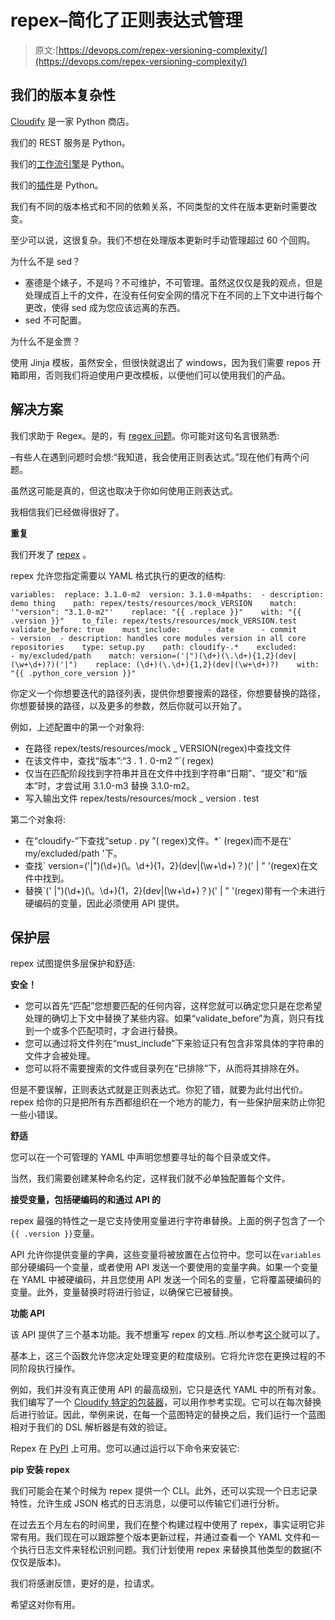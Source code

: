 # repex–简化了正则表达式管理

> 原文:[https://devops.com/repex-versioning-complexity/](https://devops.com/repex-versioning-complexity/)

## 我们的版本复杂性

[Cloudify](http://getcloudify.org/) 是一家 Python 商店。

我们的 REST 服务是 Python。

我们的[工作流引擎](http://getcloudify.org/guide/3.1/guide-workflows.html)是 Python。

我们的[插件](http://getcloudify.org/guide/3.1/guide-plugin-creation.html)是 Python。

我们有不同的版本格式和不同的依赖关系，不同类型的文件在版本更新时需要改变。

至少可以说，这很复杂。我们不想在处理版本更新时手动管理超过 60 个回购。

为什么不是 sed？

*   塞德是个婊子，不是吗？不可维护，不可管理。虽然这仅仅是我的观点，但是处理成百上千的文件，在没有任何安全网的情况下在不同的上下文中进行每个更改，使得 sed 成为您应该远离的东西。
*   sed 不可配置。

为什么不是金贾？

使用 Jinja 模板，虽然安全，但很快就退出了 windows，因为我们需要 repos 开箱即用，否则我们将迫使用户更改模板，以便他们可以使用我们的产品。

## 解决方案

我们求助于 Regex。是的，有 [regex 问题](http://regex.info/blog/2006-09-15/247)。你可能对这句名言很熟悉:

–有些人在遇到问题时会想:“我知道，我会使用正则表达式。”现在他们有两个问题。

虽然这可能是真的，但这也取决于你如何使用正则表达式。

我相信我们已经做得很好了。

**重复**

我们开发了 [repex](https://github.com/cloudify-cosmo/repex) 。

repex 允许您指定需要以 YAML 格式执行的更改的结构:

```
variables:  replace: 3.1.0-m2  version: 3.1.0-m4paths:  - description: demo thing    path: repex/tests/resources/mock_VERSION    match: '"version": "3.1.0-m2"'    replace: "{{ .replace }}"    with: "{{ .version }}"    to_file: repex/tests/resources/mock_VERSION.test    validate_before: true    must_include:      - date      - commit      - version  - description: handles core modules version in all core repositories    type: setup.py    path: cloudify-.*    excluded:      - my/excluded/path    match: version=('|")(\d+)(\.\d+){1,2}(dev|(\w+\d+)?)('|")    replace: (\d+)(\.\d+){1,2}(dev|(\w+\d+)?)    with: "{{ .python_core_version }}"
```

你定义一个你想要迭代的路径列表，提供你想要搜索的路径，你想要替换的路径，你想要替换的路径，以及更多的参数，然后你就可以开始了。

例如，上述配置中的第一个对象将:

*   在路径 repex/tests/resources/mock _ VERSION(regex)中查找文件
*   在该文件中，查找“版本”:“3 . 1 . 0-m2 ”`( regex)
*   仅当在匹配阶段找到字符串并且在文件中找到字符串“日期”、“提交”和“版本”时，才尝试用 3.1.0-m3 替换 3.1.0-m2。
*   写入输出文件 repex/tests/resources/mock _ version . test

第二个对象将:

*   在“cloudify-”下查找“setup . py ”( regex)文件。*` (regex)而不是在' my/excluded/path '下。
*   查找` version=('|")(\d+)(\。\d+){1，2}(dev|(\w+\d+)？)(' | " '(regex)在文件中找到。
*   替换`(' |")(\d+)(\。\d+){1，2}(dev|(\w+\d+)？)(' | " '(regex)带有一个未进行硬编码的变量，因此必须使用 API 提供。

## 保护层

repex 试图提供多层保护和舒适:

**安全！**

*   您可以首先“匹配”您想要匹配的任何内容，这样您就可以确定您只是在您希望处理的确切上下文中替换了某些内容。如果“validate_before”为真，则只有找到一个或多个匹配项时，才会进行替换。
*   您可以通过将文件列在“must_include”下来验证只有包含非常具体的字符串的文件才会被处理。
*   您可以将不需要搜索的文件或目录列在“已排除”下，从而将其排除在外。

但是不要误解，正则表达式就是正则表达式。你犯了错，就要为此付出代价。repex 给你的只是把所有东西都组织在一个地方的能力，有一些保护层来防止你犯一些小错误。

**舒适**

您可以在一个可管理的 YAML 中声明您想要寻址的每个目录或文件。

当然，我们需要创建某种命名约定，这样我们就不必单独配置每个文件。

**接受变量，包括硬编码的和通过 API 的**

repex 最强的特性之一是它支持使用变量进行字符串替换。上面的例子包含了一个`{{ .version }}`变量。

API 允许你提供变量的字典，这些变量将被放置在占位符中。您可以在`variables`部分硬编码一个变量，或者使用 API 发送一个要使用的变量字典。如果一个变量在 YAML 中被硬编码，并且您使用 API 发送一个同名的变量，它将覆盖硬编码的变量。此外，变量替换时将进行验证，以确保它已被替换。

**功能 API**

该 API 提供了三个基本功能。我不想重写 repex 的文档..所以参考[这个](https://github.com/cloudify-cosmo/repex#basic-functions)就可以了。

基本上，这三个函数允许您决定处理变更的粒度级别。它将允许您在更换过程的不同阶段执行操作。

例如，我们并没有真正使用 API 的最高级别，它只是迭代 YAML 中的所有对象。我们编写了一个 [Cloudify 特定的包装器](https://github.com/cloudify-cosmo/version-tool)，可以用作参考实现。它可以在每次替换后进行验证。因此，举例来说，在每一个蓝图特定的替换之后，我们运行一个蓝图相对于我们的 DSL 解析器是有效的验证。

Repex 在 [PyPI](https://pypi.python.org/) 上可用。您可以通过运行以下命令来安装它:

**pip 安装 repex**

我们可能会在某个时候为 repex 提供一个 CLI。此外，还可以实现一个日志记录特性，允许生成 JSON 格式的日志消息，以便可以传输它们进行分析。

在过去五个月左右的时间里，我们在整个构建过程中使用了 repex，事实证明它非常有用。我们现在可以跟踪整个版本更新过程，并通过查看一个 YAML 文件和一个执行日志文件来轻松识别问题。我们计划使用 repex 来替换其他类型的数据(不仅仅是版本)。

我们将感谢反馈，更好的是，拉请求。

希望这对你有用。